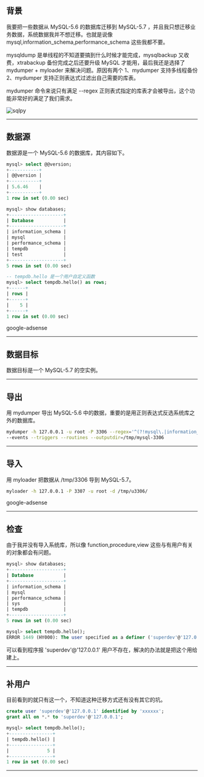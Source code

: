 ## 背景
我要把一些数据从 MySQL-5.6 的数据库迁移到 MySQL-5.7 ，并且我只想迁移业务数据，系统数据我并不想迁移。也就是说像 mysql,information_schema,performance_schema 这些我都不要。

mysqldump 是单线程的不知道要搞到什么时候才能完成，mysqlbackup 又收费，xtrabackup 备份完成之后还要升级 MySQL 才能用，最后我还是选择了 mydumper + myloader 来解决问题。原因有两个 1、mydumper 支持多线程备份 2、mydumper 支持正则表达式过滤出自己需要的库表。

mydumper 命令来说只有满足 --regex 正则表式指定的库表才会被导出，这个功能非常好的满足了我们需求。

![sqlpy](static/2020-29/sqlpy-dumper-regex.jpg)

---

## 数据源
数据源是一个 MySQL-5.6 的数据库，其内容如下。
```sql
mysql> select @@version;
+-----------+
| @@version |
+-----------+
| 5.6.46    |
+-----------+
1 row in set (0.00 sec)

mysql> show databases;                                                                                            
+--------------------+
| Database           |
+--------------------+
| information_schema |
| mysql              |
| performance_schema |
| tempdb             |
| test               |
+--------------------+
5 rows in set (0.00 sec)

-- tempdb.hello 是一个用户自定义函数
mysql> select tempdb.hello() as rows;
+------+
| rows |
+------+
|    5 |
+------+
1 row in set (0.00 sec)
```

google-adsense

---

## 数据目标
数据目标是一个 MySQL-5.7 的空实例。

---

## 导出
用 mydumper 导出 MySQL-5.6 中的数据，重要的是用正则表达式反选系统库之外的数据库。
```bash
mydumper -h 127.0.0.1 -u root -P 3306 --regex='^(?!mysql\.|information_schema\.|performance_schema\.|test\.)' \
--events --triggers --routines --outputdir=/tmp/mysql-3306
```
---


## 导入
用 myloader 把数据从  /tmp/3306 导到 MySQL-5.7。
```bash
myloader -h 127.0.0.1 -P 3307 -u root -d /tmp/u3306/
```
google-adsense

---

## 检查
由于我并没有导入系统库，所以像 function,procedure,view 这些与有用户有关的对象都会有问题。
```sql
mysql> show databases;                                                                                            
+--------------------+
| Database           |
+--------------------+
| information_schema |
| mysql              |
| performance_schema |
| sys                |
| tempdb             |
+--------------------+
5 rows in set (0.00 sec)

mysql> select tempdb.hello();                                                                                     
ERROR 1449 (HY000): The user specified as a definer ('superdev'@'127.0.0.1') does not exist
```
可以看到程序报 'superdev'@'127.0.0.1' 用户不存在，解决的办法就是把这个用给建上。

---

## 补用户
目前看到的就只有这一个，不知道这种迁移方式还有没有其它的坑。
```sql
create user 'superdev'@'127.0.0.1' identified by 'xxxxxx';
grant all on *.* to 'superdev'@'127.0.0.1';

mysql> select tempdb.hello();                                                                                     
+----------------+
| tempdb.hello() |
+----------------+
|              5 |
+----------------+
1 row in set (0.00 sec)
```

---